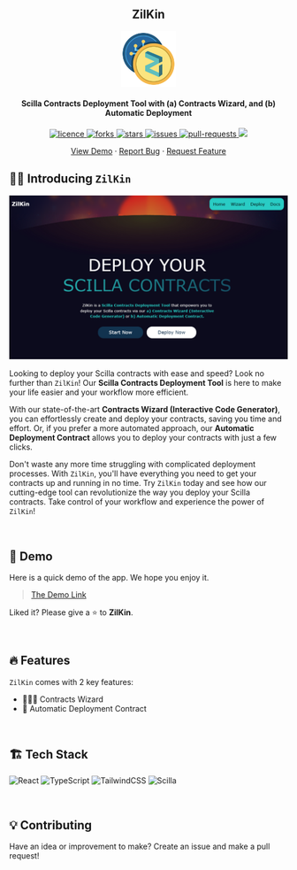 <h2 align="center"><b>ZilKin</b></h2>

<p align="center">
<img src="public/logo192.png" alt="zilkin" width="100" />
</p>

<h4 align="center"><b>Scilla Contracts Deployment Tool with (a) Contracts Wizard, and (b) Automatic Deployment</b></h4>

<p align="center">
<a href="https://github.com/xJQx/zilkin/blob/master/LICENSE" target="blank">
<img src="https://img.shields.io/github/license/xJQx/zilkin?style=flat-square" alt="licence" />
</a>
<a href="https://github.com/xJQx/zilkin/fork" target="blank">
<img src="https://img.shields.io/github/forks/xJQx/zilkin?style=flat-square" alt="forks"/>
</a>
<a href="https://github.com/xJQx/zilkin/stargazers" target="blank">
<img src="https://img.shields.io/github/stars/xJQx/zilkin?style=flat-square" alt="stars"/>
</a>
<a href="https://github.com/xJQx/zilkin/issues" target="blank">
<img src="https://img.shields.io/github/issues/xJQx/zilkin?style=flat-square" alt="issues"/>
</a>
<a href="https://github.com/xJQx/zilkin/pulls" target="blank">
<img src="https://img.shields.io/github/issues-pr/xJQx/zilkin?style=flat-square" alt="pull-requests"/>
</a>
<a href="https://twitter.com/intent/tweet?text=👋%20Check%20this%20amazing%20repo%20https://github.com/ztjhz/VidAssembly,%20created%20by%20@nikushii_"><img src="https://img.shields.io/twitter/url?label=Share%20on%20Twitter&style=social&url=https%3A%2F%2Fgithub.com%ztjhz%2FVidAssembly"></a>
</p>

<p align="center">
    <a href="https://zilkin.tjh.sg">View Demo</a>
    ·
    <a href="https://github.com/xJQx/zilkin/issues/new/choose">Report Bug</a>
    ·
    <a href="https://github.com/xJQx/zilkin/issues/new/choose">Request Feature</a>
</p>

## 👋🏻 Introducing `ZilKin`

<p align="center">
    <a href="https://zilkin.tjh.sg" target="_blank">
        <img src="./public/images/zilkin-landing.png" alt="ZilKin landing page" />
    </a>
</p>

Looking to deploy your Scilla contracts with ease and speed? Look no further than `ZilKin`! Our **Scilla Contracts Deployment Tool** is here to make your life easier and your workflow more efficient.

With our state-of-the-art **Contracts Wizard (Interactive Code Generator)**, you can effortlessly create and deploy your contracts, saving you time and effort. Or, if you prefer a more automated approach, our **Automatic Deployment Contract** allows you to deploy your contracts with just a few clicks.

Don't waste any more time struggling with complicated deployment processes. With `ZilKin`, you'll have everything you need to get your contracts up and running in no time. Try `ZilKin` today and see how our cutting-edge tool can revolutionize the way you deploy your Scilla contracts. Take control of your workflow and experience the power of `ZilKin`!


<br />

## 🚀 Demo

Here is a quick demo of the app. We hope you enjoy it.

> [The Demo Link](https://zilkin.tjh.sg)

Liked it? Please give a ⭐️ to **ZilKin**.

<br />

## 🔥 Features

`ZilKin` comes with 2 key features:

- 🧙🏻‍♂️ Contracts Wizard
- 📃 Automatic Deployment Contract

<br />

## 🏗️ Tech Stack

![React](https://img.shields.io/badge/react-%2320232a.svg?style=for-the-badge&logo=react&logoColor=%2361DAFB)
![TypeScript](https://img.shields.io/badge/typescript-%23007ACC.svg?style=for-the-badge&logo=typescript&logoColor=white)
![TailwindCSS](https://img.shields.io/badge/tailwindcss-%2338B2AC.svg?style=for-the-badge&logo=tailwind-css&logoColor=white)
![Scilla](https://img.shields.io/badge/Scilla-F6C915?style=for-the-badge)

<br />

## 💡 Contributing
Have an idea or improvement to make? Create an issue and make a pull request!
